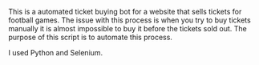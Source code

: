 This is a automated ticket buying bot for a website that sells tickets for football games. The issue with this process is when you try to buy tickets manually it is almost impossible
to buy it before the tickets sold out. The purpose of this script is to automate this process.

I used Python and Selenium.
